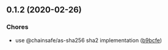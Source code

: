 ## 0.1.2 (2020-02-26)

### Chores

* use @chainsafe/as-sha256 sha2 implementation ([b9bcfe](https://github.com/persistent-merkle-tree/commit/b9bcfe))
